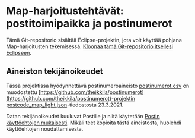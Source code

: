 # Map-harjoitustehtävät: postitoimipaikka ja postinumerot

Tämä Git-repositorio sisältää Eclipse-projektin, jota voit käyttää pohjana Map-harjoitusten tekemisessä. [Kloonaa tämä Git-repositorio itsellesi Eclipseen](https://www.google.com/search?q=git+clone+java+project+into+eclipse).

## Aineiston tekijänoikeudet

Tässä projektissa hyödynnettävä postinumeroaineisto [postinumerot.csv](postinumerot.csv) on muodostettu [https://github.com/theikkila/postinumerot](https://github.com/theikkila/postinumerot)-projektin [postcode_map_light.json](https://github.com/theikkila/postinumerot/blob/master/postcode_map_light.json)-tiedostosta 23.3.2021.

Datan tekijänoikeudet kuuluvat Postille ja niitä käytetään [Postin käyttöehtojen mukaisesti](https://www.posti.fi/fi/asiakastuki/postinumerotiedostot). Mikäli teet kopioita tästä aineistosta, huolehdi käyttöehtojen noudattamisesta.
